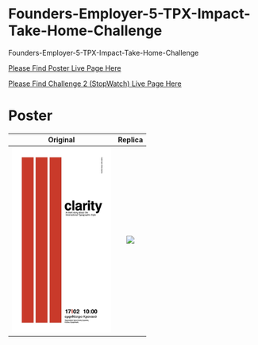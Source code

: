 # Founders-Employer-5-TPX-Impact-Take-Home-Challenge
Founders-Employer-5-TPX-Impact-Take-Home-Challenge

[Please Find Poster Live Page Here](https://surpun.github.io/Founders-Employer-5-TPX-Impact-Take-Home-Challenge/)

[Please Find Challenge 2 (StopWatch) Live Page Here](https://surpun.github.io/Founders-Employer-5-TPX-Impact-Take-Home-Challenge/Challenge-2-StopWatch/)

# Poster

Original                                  |  Replica
:----------------------------------------:|:----------------------------------------:
<img src="Comparison.jpg" width="200" />  | <img src="https://user-images.githubusercontent.com/99582373/180327861-15f32b9b-bda2-4dba-98ab-db6c97c44328.png" width="200" />

